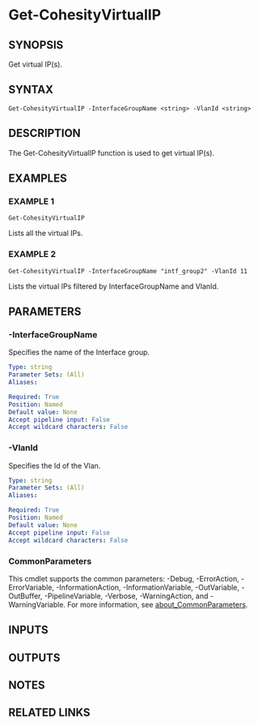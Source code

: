 # Get-CohesityVirtualIP

## SYNOPSIS
Get virtual IP(s).
## SYNTAX

```
Get-CohesityVirtualIP -InterfaceGroupName <string> -VlanId <string>
```

## DESCRIPTION
The Get-CohesityVirtualIP function is used to get virtual IP(s).

## EXAMPLES

### EXAMPLE 1
```
Get-CohesityVirtualIP
```
Lists all the virtual IPs.
### EXAMPLE 2
```
Get-CohesityVirtualIP -InterfaceGroupName "intf_group2" -VlanId 11
```

Lists the virtual IPs filtered by InterfaceGroupName and VlanId.

## PARAMETERS

### -InterfaceGroupName
Specifies the name of the Interface group.

```yaml
Type: string
Parameter Sets: (All)
Aliases:

Required: True
Position: Named
Default value: None
Accept pipeline input: False
Accept wildcard characters: False
```

### -VlanId
Specifies the Id of the Vlan.

```yaml
Type: string
Parameter Sets: (All)
Aliases:

Required: True
Position: Named
Default value: None
Accept pipeline input: False
Accept wildcard characters: False
```


### CommonParameters
This cmdlet supports the common parameters: -Debug, -ErrorAction, -ErrorVariable, -InformationAction, -InformationVariable, -OutVariable, -OutBuffer, -PipelineVariable, -Verbose, -WarningAction, and -WarningVariable. For more information, see [about_CommonParameters](http://go.microsoft.com/fwlink/?LinkID=113216).

## INPUTS

## OUTPUTS

## NOTES

## RELATED LINKS
